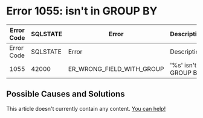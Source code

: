 
# Error 1055: isn't in GROUP BY


| Error Code | SQLSTATE | Error | Description |
| --- | --- | --- | --- |
| Error Code | SQLSTATE | Error | Description |
| 1055 | 42000 | ER_WRONG_FIELD_WITH_GROUP | '%s' isn't in GROUP BY |




## Possible Causes and Solutions


This article doesn't currently contain any content. [You can help!](/en/writing-and-editing-knowledge-base-articles/)


